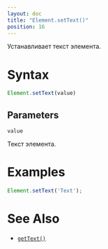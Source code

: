 ```yaml
---
layout: doc
title: "Element.setText()"
position: 16
---
```


Устанавливает текст элемента.

# Syntax

```js
Element.setText(value)
```

## Parameters

`value`

Текст элемента.

# Examples

```js
Element.setText('Text');
```

# See Also

* [`getText()`](../Element.getText/)
